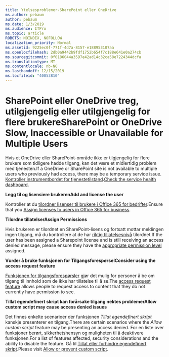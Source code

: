 ```yaml
---
title: Ytelsesproblemer-SharePoint eller OneDrive
ms.author: pebaum
author: pebaum
ms.date: 1/3/2019
ms.audience: ITPro
ms.topic: article
ROBOTS: NOINDEX, NOFOLLOW
localization_priority: Normal
ms.assetid: 9225ec0f-771f-4d7a-8157-e188953107aa
ms.openlocfilehash: 2db0a9442b9fdf1752b654f7c188e641e0a274cb
ms.sourcegitcommit: 0f0186044a3597e42ad14c32ca58e7224344dcfa
ms.translationtype: MT
ms.contentlocale: nb-NO
ms.lasthandoff: 12/15/2019
ms.locfileid: "40053810"
---
```

# <a name="sharepoint-or-onedrive-slow-inaccessible-or-unavailable-for-multiple-users"></a><span data-ttu-id="1f3f7-102">SharePoint eller OneDrive treg, utilgjengelig eller utilgjengelig for flere brukere</span><span class="sxs-lookup"><span data-stu-id="1f3f7-102">SharePoint or OneDrive Slow, Inaccessible or Unavailable for Multiple Users</span></span>

<span data-ttu-id="1f3f7-103">Hvis et OneDrive eller SharePoint-område ikke er tilgjengelig for flere brukere som tidligere hadde tilgang, kan det være et midlertidig problem med tjenesten.</span><span class="sxs-lookup"><span data-stu-id="1f3f7-103">If a OneDrive or SharePoint site is not available to multiple users who previously had access, there may be a temporary service issue.</span></span> <span data-ttu-id="1f3f7-104">[Kontroller instrumentbordet for tjenestetilstand](https://portal.office.com/adminportal/home#/servicehealth).</span><span class="sxs-lookup"><span data-stu-id="1f3f7-104">[Check the service health dashboard](https://portal.office.com/adminportal/home#/servicehealth).</span></span>

<span data-ttu-id="1f3f7-105">**Legg til og lisensiere brukeren**</span><span class="sxs-lookup"><span data-stu-id="1f3f7-105">**Add and license the user**</span></span>

<span data-ttu-id="1f3f7-106">Kontroller at du [tilordner lisenser til brukere i Office 365 for bedrifter](https://docs.microsoft.com/office365/admin/subscriptions-and-billing/assign-licenses-to-users?view=o365-worldwide&amp;tabs=One).</span><span class="sxs-lookup"><span data-stu-id="1f3f7-106">Ensure that you [Assign licenses to users in Office 365 for business](https://docs.microsoft.com/office365/admin/subscriptions-and-billing/assign-licenses-to-users?view=o365-worldwide&amp;tabs=One).</span></span>


<span data-ttu-id="1f3f7-107">**Tilordne tillatelser**</span><span class="sxs-lookup"><span data-stu-id="1f3f7-107">**Assign Permissions**</span></span>

<span data-ttu-id="1f3f7-108">Hvis brukeren er tilordnet en SharePoint-lisens og fortsatt mottar meldingen ingen tilgang, må du kontrollere at de har [riktig tillatelsesnivå](https://docs.microsoft.com/sharepoint/understanding-permission-levels) tilordnet.</span><span class="sxs-lookup"><span data-stu-id="1f3f7-108">If the user has been assigned a Sharepoint license and is still receiving an access denied message, please ensure they have the [appropriate permission level](https://docs.microsoft.com/sharepoint/understanding-permission-levels) assigned.</span></span>

<span data-ttu-id="1f3f7-109">**Vurder å bruke funksjonen for Tilgangsforespørsel**</span><span class="sxs-lookup"><span data-stu-id="1f3f7-109">**Consider using the access request feature**</span></span>

<span data-ttu-id="1f3f7-110">[Funksjonen for tilgangsforespørsler](https://support.office.com/article/Set-up-and-manage-access-requests-94B26E0B-2822-49D4-929A-8455698654B3) gjør det mulig for personer å be om tilgang til innhold som de ikke har tillatelse til å se.</span><span class="sxs-lookup"><span data-stu-id="1f3f7-110">The [access request feature](https://support.office.com/article/Set-up-and-manage-access-requests-94B26E0B-2822-49D4-929A-8455698654B3) allows people to request access to content that they do not currently have permission to see.</span></span>

<span data-ttu-id="1f3f7-111">**Tillat egendefinert skript kan forårsake tilgang nektes problemer**</span><span class="sxs-lookup"><span data-stu-id="1f3f7-111">**Allow custom script may cause access denied issues**</span></span>

<span data-ttu-id="1f3f7-112">Det finnes enkelte scenarioer der funksjonen *Tillat egendefinert skript* kanskje presenterer en tilgang.</span><span class="sxs-lookup"><span data-stu-id="1f3f7-112">There are certain scenarios where the *Allow custom script* feature may be presenting an access denied.</span></span> <span data-ttu-id="1f3f7-113">For en liste over funksjoner berørt, sikkerhetshensyn og muligheten til å deaktivere funksjonen.</span><span class="sxs-lookup"><span data-stu-id="1f3f7-113">For a list of features affected, security considerations and the ability to disable the feature.</span></span> <span data-ttu-id="1f3f7-114">Gå til [Tillat eller forhindre egendefinert skript](https://docs.microsoft.com/sharepoint/allow-or-prevent-custom-script).</span><span class="sxs-lookup"><span data-stu-id="1f3f7-114">Please visit [Allow or prevent custom script](https://docs.microsoft.com/sharepoint/allow-or-prevent-custom-script).</span></span>

